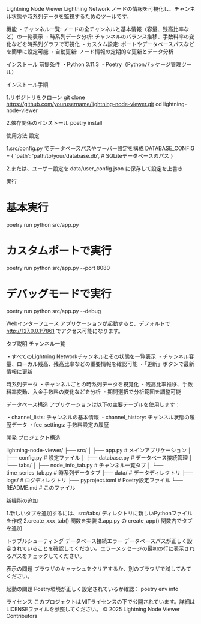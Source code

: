 Lightning Node Viewer
Lightning Network ノードの情報を可視化し、チャンネル状態や時系列データを監視するためのツールです。

機能
・チャンネル一覧: ノードの全チャンネルと基本情報（容量、残高比率など）の一覧表示
・時系列データ分析: チャンネルのバランス推移、手数料率の変化などを時系列グラフで可視化
・カスタム設定: ポートやデータベースパスなどを簡単に設定可能
・自動更新: ノード情報の定期的な更新とデータ分析

インストール
前提条件
・Python 3.11.3
・Poetry（Pythonパッケージ管理ツール）

インストール手順

1.リポジトリをクローン
   git clone https://github.com/yourusername/lightning-node-viewer.git
   cd lightning-node-viewer

2.依存関係のインストール
   poetry install

使用方法
設定

1.src/config.py でデータベースパスやサーバー設定を構成
   DATABASE_CONFIG = {
      'path': 'path/to/your/database.db',  # SQLiteデータベースのパス
   }

2.または、ユーザー設定を data/user_config.json に保存して設定を上書き

実行

# 基本実行
poetry run python src/app.py

# カスタムポートで実行
poetry run python src/app.py --port 8080

# デバッグモードで実行
poetry run python src/app.py --debug

Webインターフェース
アプリケーションが起動すると、デフォルトで http://127.0.0.1:7861 でアクセス可能になります。

タブ説明
チャンネル一覧

・すべてのLightning Networkチャンネルとその状態を一覧表示
・チャンネル容量、ローカル残高、残高比率などの重要情報を確認可能
・「更新」ボタンで最新情報に更新

時系列データ
・チャンネルごとの時系列データを視覚化
・残高比率推移、手数料率変動、入金手数料の変化などを分析
・期間選択で分析範囲を調整可能

データベース構造
アプリケーションは以下の主要テーブルを使用します：

・channel_lists: チャンネルの基本情報
・channel_history: チャンネル状態の履歴データ
・fee_settings: 手数料設定の履歴

開発
プロジェクト構造

lightning-node-viewer/
├── src/
│   ├── app.py          # メインアプリケーション
│   ├── config.py       # 設定ファイル
│   ├── database.py     # データベース接続管理
│   └── tabs/
│       ├── node_info_tab.py    # チャンネル一覧タブ
│       └── time_series_tab.py  # 時系列データタブ
├── data/               # データディレクトリ
├── logs/               # ログディレクトリ
├── pyproject.toml      # Poetry設定ファイル
└── README.md           # このファイル

新機能の追加

1.新しいタブを追加するには、src/tabs/ ディレクトリに新しいPythonファイルを作成
2.create_xxx_tab() 関数を実装
3.app.py の create_app() 関数内でタブを追加

トラブルシューティング
データベース接続エラー
データベースパスが正しく設定されていることを確認してください。エラーメッセージの最初の行に表示されるパスをチェックしてください。

表示の問題
ブラウザのキャッシュをクリアするか、別のブラウザで試してみてください。

起動の問題
Poetry環境が正しく設定されているか確認：
   poetry env info

ライセンス
このプロジェクトはMITライセンスの下で公開されています。詳細はLICENSEファイルを参照してください。
© 2025 Lightning Node Viewer Contributors
